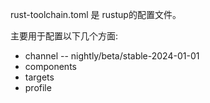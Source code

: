 rust-toolchain.toml 是 rustup的配置文件。

主要用于配置以下几个方面:
- channel -- nightly/beta/stable-2024-01-01
- components 
- targets
- profile 